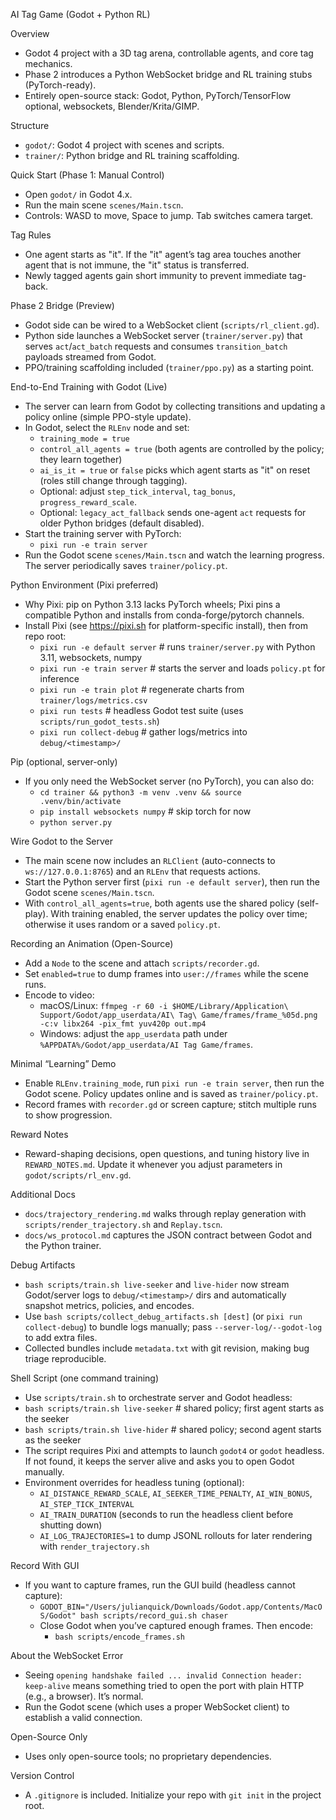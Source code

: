 AI Tag Game (Godot + Python RL)

Overview
- Godot 4 project with a 3D tag arena, controllable agents, and core tag mechanics.
- Phase 2 introduces a Python WebSocket bridge and RL training stubs (PyTorch-ready).
- Entirely open-source stack: Godot, Python, PyTorch/TensorFlow optional, websockets, Blender/Krita/GIMP.

Structure
- `godot/`: Godot 4 project with scenes and scripts.
- `trainer/`: Python bridge and RL training scaffolding.

Quick Start (Phase 1: Manual Control)
- Open `godot/` in Godot 4.x.
- Run the main scene `scenes/Main.tscn`.
- Controls: WASD to move, Space to jump. Tab switches camera target.

Tag Rules
- One agent starts as "it". If the "it" agent’s tag area touches another agent that is not immune, the "it" status is transferred.
- Newly tagged agents gain short immunity to prevent immediate tag-back.

Phase 2 Bridge (Preview)
- Godot side can be wired to a WebSocket client (`scripts/rl_client.gd`).
- Python side launches a WebSocket server (`trainer/server.py`) that serves `act`/`act_batch` requests and consumes `transition_batch` payloads streamed from Godot.
- PPO/training scaffolding included (`trainer/ppo.py`) as a starting point.

End-to-End Training with Godot (Live)
- The server can learn from Godot by collecting transitions and updating a policy online (simple PPO-style update).
- In Godot, select the `RLEnv` node and set:
  - `training_mode = true`
  - `control_all_agents = true` (both agents are controlled by the policy; they learn together)
  - `ai_is_it = true` or `false` picks which agent starts as "it" on reset (roles still change through tagging).
  - Optional: adjust `step_tick_interval`, `tag_bonus`, `progress_reward_scale`.
  - Optional: `legacy_act_fallback` sends one-agent `act` requests for older Python bridges (default disabled).
- Start the training server with PyTorch:
  - `pixi run -e train server`
- Run the Godot scene `scenes/Main.tscn` and watch the learning progress. The server periodically saves `trainer/policy.pt`.

Python Environment (Pixi preferred)
- Why Pixi: pip on Python 3.13 lacks PyTorch wheels; Pixi pins a compatible Python and installs from conda-forge/pytorch channels.
- Install Pixi (see https://pixi.sh for platform-specific install), then from repo root:
  - `pixi run -e default server`  # runs `trainer/server.py` with Python 3.11, websockets, numpy
  - `pixi run -e train server`    # starts the server and loads `policy.pt` for inference
  - `pixi run -e train plot`      # regenerate charts from `trainer/logs/metrics.csv`
  - `pixi run tests`              # headless Godot test suite (uses `scripts/run_godot_tests.sh`)
  - `pixi run collect-debug`      # gather logs/metrics into `debug/<timestamp>/`

Pip (optional, server-only)
- If you only need the WebSocket server (no PyTorch), you can also do:
  - `cd trainer && python3 -m venv .venv && source .venv/bin/activate`
  - `pip install websockets numpy`  # skip torch for now
  - `python server.py`

Wire Godot to the Server
- The main scene now includes an `RLClient` (auto-connects to `ws://127.0.0.1:8765`) and an `RLEnv` that requests actions.
- Start the Python server first (`pixi run -e default server`), then run the Godot scene `scenes/Main.tscn`.
- With `control_all_agents=true`, both agents use the shared policy (self-play). With training enabled, the server updates the policy over time; otherwise it uses random or a saved `policy.pt`.

Recording an Animation (Open-Source)
- Add a `Node` to the scene and attach `scripts/recorder.gd`.
- Set `enabled=true` to dump frames into `user://frames` while the scene runs.
- Encode to video:
  - macOS/Linux: `ffmpeg -r 60 -i $HOME/Library/Application\ Support/Godot/app_userdata/AI\ Tag\ Game/frames/frame_%05d.png -c:v libx264 -pix_fmt yuv420p out.mp4`
  - Windows: adjust the `app_userdata` path under `%APPDATA%/Godot/app_userdata/AI Tag Game/frames`.

Minimal “Learning” Demo
- Enable `RLEnv.training_mode`, run `pixi run -e train server`, then run the Godot scene. Policy updates online and is saved as `trainer/policy.pt`.
- Record frames with `recorder.gd` or screen capture; stitch multiple runs to show progression.

Reward Notes
- Reward-shaping decisions, open questions, and tuning history live in `REWARD_NOTES.md`. Update it whenever you adjust parameters in `godot/scripts/rl_env.gd`.

Additional Docs
- `docs/trajectory_rendering.md` walks through replay generation with `scripts/render_trajectory.sh` and `Replay.tscn`.
- `docs/ws_protocol.md` captures the JSON contract between Godot and the Python trainer.

Debug Artifacts
- `bash scripts/train.sh live-seeker` and `live-hider` now stream Godot/server logs to `debug/<timestamp>/` dirs and automatically snapshot metrics, policies, and encodes.
- Use `bash scripts/collect_debug_artifacts.sh [dest]` (or `pixi run collect-debug`) to bundle logs manually; pass `--server-log/--godot-log` to add extra files.
- Collected bundles include `metadata.txt` with git revision, making bug triage reproducible.

Shell Script (one command training)
- Use `scripts/train.sh` to orchestrate server and Godot headless:
- `bash scripts/train.sh live-seeker`  # shared policy; first agent starts as the seeker
- `bash scripts/train.sh live-hider`   # shared policy; second agent starts as the seeker
- The script requires Pixi and attempts to launch `godot4` or `godot` headless. If not found, it keeps the server alive and asks you to open Godot manually.
- Environment overrides for headless tuning (optional):
  - `AI_DISTANCE_REWARD_SCALE`, `AI_SEEKER_TIME_PENALTY`, `AI_WIN_BONUS`, `AI_STEP_TICK_INTERVAL`
  - `AI_TRAIN_DURATION` (seconds to run the headless client before shutting down)
  - `AI_LOG_TRAJECTORIES=1` to dump JSONL rollouts for later rendering with `render_trajectory.sh`

Record With GUI
- If you want to capture frames, run the GUI build (headless cannot capture):
  - `GODOT_BIN="/Users/julianquick/Downloads/Godot.app/Contents/MacOS/Godot" bash scripts/record_gui.sh chaser`
  - Close Godot when you’ve captured enough frames. Then encode:
    - `bash scripts/encode_frames.sh`

About the WebSocket Error
- Seeing `opening handshake failed ... invalid Connection header: keep-alive` means something tried to open the port with plain HTTP (e.g., a browser). It’s normal.
- Run the Godot scene (which uses a proper WebSocket client) to establish a valid connection.

Open-Source Only
- Uses only open-source tools; no proprietary dependencies.

Version Control
- A `.gitignore` is included. Initialize your repo with `git init` in the project root.
